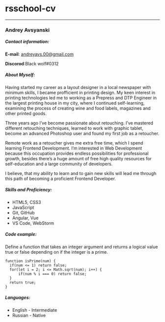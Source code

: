 # rsschool-cv

******

### Andrey Avsyanski 

##### Contact information:

**E-mail**: andreyavs.00@gmail.com

**Discorod**:Black wolf#0312

##### About Myself:

Having started my career as a layout designer in a local newspaper with minimum skills, I became profficient in printing design.
My keen interest in printing technologies led me to working as a Prepress and DTP Engineer in the largest printing house in my city,
where I continued self-learning, examining the process of creating wine and food labels, magazines and other printed goods.

Three years ago I’ve become passionate about retouching. I’ve mastered different retouching techniques,
learned to work with graphic tablet, become an advanced Photoshop user and found my first job as a retoucher.

Remote work as a retoucher gives me extra free time, which I spend learning Frontend Development.
I’m interested in Web Development because this occupation provides endless possibilities for professional growth,
besides there’s a huge amount of free high quality resources for self-education and a large community of developers.

I believe, that my ability to learn and to gain new skills will lead me through this path of becoming a proficient Frontend Developer.
##### Skills and Proficiency:
* HTML5, CSS3
* JavaScript 
* Git, GitHub
* Angular, Vue
* VS Code, WebStorm

##### Code example:

Define a function that takes an integer argument and returns a logical value true or false depending on if the integer is a prime.
```
function isPrime(num) {
  if(num <= 1) return false;
  for(let i = 2; i <= Math.sqrt(num); i++) {
      if(num % i === 0) return false;   
  }
  return true;
}
```

##### Languages:

* English - Intermediate
* Russian - Native

